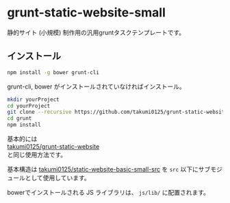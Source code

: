 grunt-static-website-small
===============================

静的サイト (小規模) 制作用の汎用gruntタスクテンプレートです。

## インストール
```bash
npm install -g bower grunt-cli
```
grunt-cli, bower がインストールされていなければインストール。
```bash
mkdir yourProject
cd yourProject
git clone --recursive https://github.com/takumi0125/grunt-static-website-small.git .
cd grunt
npm install
```

基本的には  
<a href="https://github.com/takumi0125/grunt-static-website" target="_blank">takumi0125/grunt-static-website</a>  
と同じ使用方法です。

基本構造は
<a href="https://github.com/takumi0125/static-website-basic-small-src" target="_blank">takumi0125/static-website-basic-small-src</a>
を `src`  以下にサブモジュールとして使用しています。


bowerでインストールされる JS ライブラリは、 `js/lib/` に配置されます。
